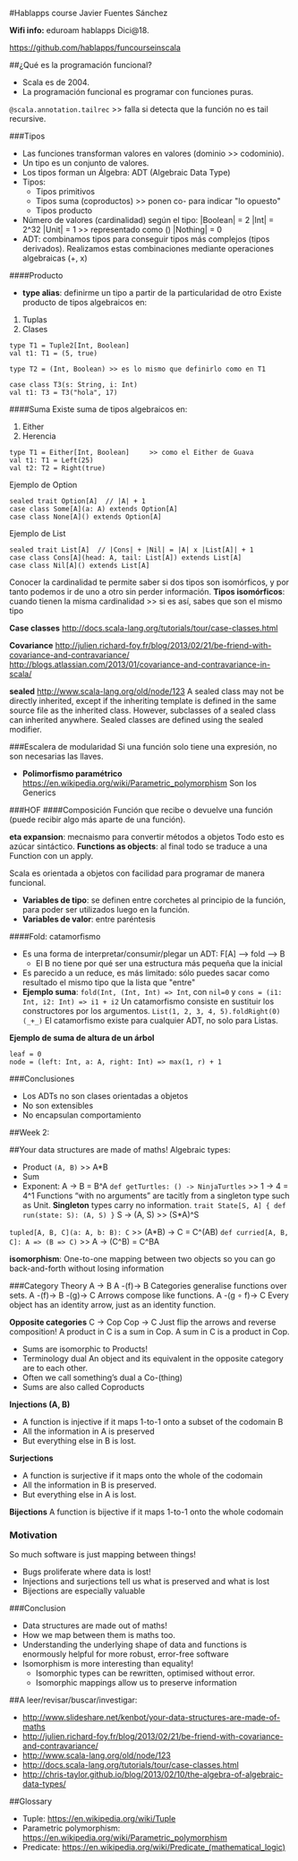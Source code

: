 #Hablapps course
Javier Fuentes Sánchez

**Wifi info:**
eduroam
hablapps
Dici@18.

https://github.com/hablapps/funcourseinscala



##¿Qué es la programación funcional?
* Scala es de 2004.
* La programación funcional es programar con funciones puras.

`@scala.annotation.tailrec` >> falla si detecta que la función no es tail recursive.

###Tipos
* Las funciones transforman valores en valores (dominio >> codominio).
* Un tipo es un conjunto de valores.
* Los tipos forman un Álgebra: ADT (Algebraic Data Type)
* Tipos:
  * Tipos primitivos
  * Tipos suma (coproductos)  >> ponen co- para indicar "lo opuesto"
  * Tipos producto
* Número de valores (cardinalidad) según el tipo:
|Boolean| = 2
|Int| = 2^32
|Unit| = 1          >> representado como ()
|Nothing| = 0
* ADT: combinamos tipos para conseguir tipos más complejos (tipos derivados). Realizamos estas combinaciones mediante operaciones algebraicas (+, x)

####Producto
* **type alias**: definirme un tipo a partir de la particularidad de otro
Existe producto de tipos algebraicos en:
1. Tuplas
2. Clases

```
type T1 = Tuple2[Int, Boolean]
val t1: T1 = (5, true)

type T2 = (Int, Boolean) >> es lo mismo que definirlo como en T1

case class T3(s: String, i: Int)
val t1: T3 = T3("hola", 17)
```

####Suma
Existe suma de tipos algebraicos en:
1. Either
2. Herencia
```
type T1 = Either[Int, Boolean]     >> como el Either de Guava
val t1: T1 = Left(25)
val t2: T2 = Right(true)
```

Ejemplo de Option
```
sealed trait Option[A]  // |A| + 1
case class Some[A](a: A) extends Option[A]
case class None[A]() extends Option[A]
```


Ejemplo de List
```
sealed trait List[A]  // |Cons| + |Nil| = |A| x |List[A]| + 1
case class Cons[A](head: A, tail: List[A]) extends List[A]
case class Nil[A]() extends List[A]
```

Conocer la cardinalidad te permite saber si dos tipos son isomórficos, y por tanto podemos ir de uno a otro sin perder información.
**Tipos isomórficos**: cuando tienen la misma cardinalidad >> si es así, sabes que son el mismo tipo

**Case classes**
http://docs.scala-lang.org/tutorials/tour/case-classes.html

**Covariance**
http://julien.richard-foy.fr/blog/2013/02/21/be-friend-with-covariance-and-contravariance/
http://blogs.atlassian.com/2013/01/covariance-and-contravariance-in-scala/

**sealed**
http://www.scala-lang.org/old/node/123
A sealed class may not be directly inherited, except if the inheriting template is defined in the same source file as the inherited class. However, subclasses of a sealed class can inherited anywhere.
Sealed classes are defined using the sealed modifier.


###Escalera de modularidad
Si una función solo tiene una expresión, no son necesarias las llaves.

* **Polimorfismo paramétrico**
https://en.wikipedia.org/wiki/Parametric_polymorphism
Son los Generics

###HOF
####Composición
Función que recibe o devuelve una función (puede recibir algo más aparte de una función).

**eta expansion**: mecnaismo para convertir métodos a objetos
Todo esto es azúcar sintáctico.
**Functions as objects**: al final todo se traduce a una Function con un apply.

Scala es orientada a objetos con facilidad para programar de manera funcional.

* **Variables de tipo**: se definen entre corchetes al principio de la función, para poder ser utilizados luego en la función.
* **Variables de valor**: entre paréntesis

####Fold: catamorfismo
* Es una forma de interpretar/consumir/plegar un ADT: F[A] --> fold --> B
  * El B no tiene por qué ser una estructura más pequeña que la inicial
* Es parecido a un reduce, es más limitado: sólo puedes sacar como resultado el mismo tipo que la lista que "entre"
* **Ejemplo suma**: `fold(Int, (Int, Int) => Int`, con `nil=0` y `cons = (i1: Int, i2: Int) => i1 + i2`
Un catamorfismo consiste en sustituir los constructores por los argumentos.
`List(1, 2, 3, 4, 5).foldRight(0)(_+_)`
El catamorfismo existe para cualquier ADT, no solo para Listas.

**Ejemplo de suma de altura de un árbol**
```
leaf = 0
node = (left: Int, a: A, right: Int) => max(1, r) + 1
```

###Conclusiones
* Los ADTs no son clases orientadas a objetos
 * No son extensibles
 * No encapsulan comportamiento


##Week 2: 



##Your data structures are made of maths!
Algebraic types:
* Product
`(A, B)`  >> A*B
* Sum
* Exponent:
A -> B = B^A
`def getTurtles: () -> NinjaTurtles` >>    1 -> 4 = 4^1
Functions “with no arguments” are tacitly from a singleton type such as Unit. **Singleton** types carry no information.
`trait State[S, A] { def run(state: S): (A, S) }`
S -> (A, S)  >> (S*A)^S

`tupled[A, B, C](a: A, b: B): C`    >> (A*B) -> C = C^(AB)
`def curried[A, B, C]: A => (B => C)`  >> A -> (C^B) = C^BA

 **isomorphism**: One-to-one mapping between two objects so you can go back-and-forth without losing information

###Category Theory
A -> B
A -(f)-> B              Categories generalise functions over sets.
A -(f)-> B -(g)-> C     Arrows compose like functions.
A -(g ∘ f)-> C
Every object has an identity arrow, just as an identity function.

**Opposite categories**
C -> Cop
Cop -> C
Just flip the arrows and reverse composition!
A product in C is a sum in Cop.
A sum in C is a product in Cop.

* Sums are isomorphic to Products!
* Terminology dual An object and its equivalent in the opposite category are to each other.
* Often we call something’s dual a Co-(thing)
* Sums are also called Coproducts

**Injections (A, B)**
* A function is injective if it maps 1-to-1 onto a subset of the codomain B
* All the information in A is preserved
* But everything else in B is lost.

**Surjections**
* A function is surjective if it maps onto the whole of the codomain
* All the information in B is preserved.
* But everything else in A is lost.

**Bijections**
A function is bijective if it maps 1-to-1 onto the whole codomain

### Motivation 
So much software is just mapping between things!
* Bugs proliferate where data is lost!
* Injections and surjections tell us what is preserved and what is lost
* Bijections are especially valuable

###Conclusion
* Data structures are made out of maths!
* How we map between them is maths too.
* Understanding the underlying shape of data and functions is enormously helpful for more robust, error-free software
* Isomorphism is more interesting than equality! 
  * Isomorphic types can be rewritten, optimised without error. 
  * Isomorphic mappings allow us to preserve information




##A leer/revisar/buscar/investigar:
* http://www.slideshare.net/kenbot/your-data-structures-are-made-of-maths
* http://julien.richard-foy.fr/blog/2013/02/21/be-friend-with-covariance-and-contravariance/
* http://www.scala-lang.org/old/node/123
* http://docs.scala-lang.org/tutorials/tour/case-classes.html
* http://chris-taylor.github.io/blog/2013/02/10/the-algebra-of-algebraic-data-types/


##Glossary
* Tuple: https://en.wikipedia.org/wiki/Tuple
* Parametric polymorphism:   https://en.wikipedia.org/wiki/Parametric_polymorphism
* Predicate:    https://en.wikipedia.org/wiki/Predicate_(mathematical_logic)